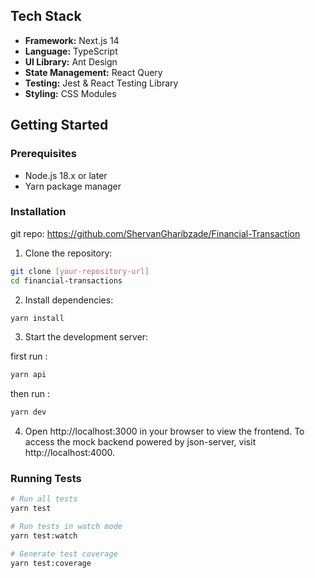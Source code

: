 
## Tech Stack

- **Framework:** Next.js 14
- **Language:** TypeScript
- **UI Library:** Ant Design
- **State Management:** React Query
- **Testing:** Jest & React Testing Library
- **Styling:** CSS Modules

## Getting Started

### Prerequisites

- Node.js 18.x or later
- Yarn package manager

### Installation

git repo: https://github.com/ShervanGharibzade/Financial-Transaction

1. Clone the repository:

```bash
git clone [your-repository-url]
cd financial-transactions
```

2. Install dependencies:

```bash
yarn install
```

3. Start the development server:

first run :

```bash
yarn api
```

then run :

```bash
yarn dev
```

4. Open http://localhost:3000 in your browser to view the frontend.
   To access the mock backend powered by json-server, visit http://localhost:4000.

### Running Tests

```bash
# Run all tests
yarn test

# Run tests in watch mode
yarn test:watch

# Generate test coverage
yarn test:coverage
```
